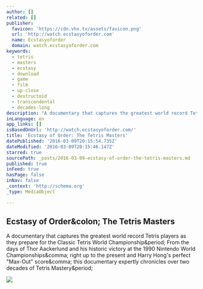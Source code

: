 ```yaml
---
author: []
related: []
publisher:
  favicon: 'https://cdn.vhx.tv/assets/favicon.png'
  url: 'http://watch.ecstasyoforder.com'
  name: Ecstasyoforder
  domain: watch.ecstasyoforder.com
keywords:
  - tetris
  - masters
  - ecstasy
  - download
  - game
  - film
  - up-close
  - destructoid
  - transcendental
  - decades-long
description: "A documentary that captures the greatest world record Tetris players as they prepare for the Classic Tetris World Championship. From the days of Thor Aackerlund and his historic victory at the 1990 Nintendo World Championships, right up to the present and Harry Hong's perfect \"Max-Out\" score, this documentary expertly chronicles over two decades of Tetris Mastery."
inLanguage: en
app_links: []
isBasedOnUrl: 'http://watch.ecstasyoforder.com/'
title: 'Ecstasy of Order: The Tetris Masters'
datePublished: '2016-03-09T20:15:54.735Z'
dateModified: '2016-03-09T20:15:46.147Z'
starred: true
sourcePath: _posts/2016-03-09-ecstasy-of-order-the-tetris-masters.md
published: true
inFeed: true
hasPage: false
inNav: false
_context: 'http://schema.org'
_type: MediaObject

---
```

<article style=""><h1>Ecstasy of Order&amp;colon; The Tetris Masters</h1><p>A documentary that captures the greatest world record Tetris players as they prepare for the Classic Tetris World Championship&amp;period; From the days of Thor Aackerlund and his historic victory at the 1990 Nintendo World Championships&amp;comma; right up to the present and Harry Hong's perfect "Max-Out" score&amp;comma; this documentary expertly chronicles over two decades of Tetris Mastery&amp;period;</p><img src="http://dr56wvhu2c8zo.cloudfront.net/ecstasyoforder/images/theme/9813341b-8ea2-42ed-80f2-c5a631b3d323/jonas.jpg" /></article>
